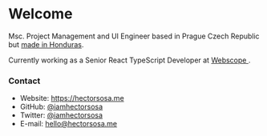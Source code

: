 # Welcome

Msc. Project Management and UI Engineer based in Prague Czech Republic but <a href="https://youtu.be/KPH9Al69680">made in Honduras</a>.

Currently working as a Senior React TypeScript Developer at <a href="https://webscope.io"> Webscope </a>.

### Contact

- Website: https://hectorsosa.me
- GitHub: [@iamhectorsosa](https://hectorsosa.me/github)
- Twitter: [@iamhectorsosa](https://hectorsosa.me/twitter)
- E-mail: [hello@hectorsosa.me](https://hectorsosa.me/email)

